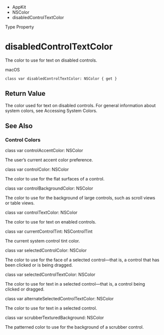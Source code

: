 

- AppKit
- NSColor
-  disabledControlTextColor 

Type Property

# disabledControlTextColor

The color to use for text on disabled controls.

macOS

``` source
class var disabledControlTextColor: NSColor { get }
```

## Return Value

The color used for text on disabled controls. For general information about system colors, see Accessing System Colors.

## See Also

### Control Colors

class var controlAccentColor: NSColor

The user’s current accent color preference.

class var controlColor: NSColor

The color to use for the flat surfaces of a control.

class var controlBackgroundColor: NSColor

The color to use for the background of large controls, such as scroll views or table views.

class var controlTextColor: NSColor

The color to use for text on enabled controls.

class var currentControlTint: NSControlTint

The current system control tint color.

class var selectedControlColor: NSColor

The color to use for the face of a selected control—that is, a control that has been clicked or is being dragged.

class var selectedControlTextColor: NSColor

The color to use for text in a selected control—that is, a control being clicked or dragged.

class var alternateSelectedControlTextColor: NSColor

The color to use for text in a selected control.

class var scrubberTexturedBackground: NSColor

The patterned color to use for the background of a scrubber control.

